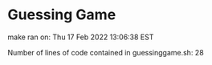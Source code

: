 # Guessing Game

make ran on:	Thu 17 Feb 2022 13:06:38 EST

Number of lines of code contained in guessinggame.sh:      28
